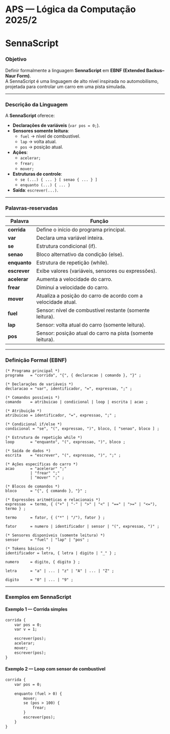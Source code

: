 # APS — Lógica da Computação 2025/2  
# SennaScript

###  Objetivo
Definir formalmente a linguagem **SennaScript** em **EBNF (Extended Backus–Naur Form)**.  
A SennaScript é uma linguagem de alto nível inspirada no automobilismo, projetada para controlar um carro em uma pista simulada.  

---

###  Descrição da Linguagem
A **SennaScript** oferece:  
- **Declarações de variáveis** (`var pos = 0;`).  
- **Sensores somente leitura**:  
  - `fuel` → nível de combustível.  
  - `lap` → volta atual.  
  - `pos` → posição atual.  
- **Ações**:  
  - `acelerar;`  
  - `frear;`  
  - `mover;`  
- **Estruturas de controle**:  
  - `se (...) { ... } [ senao { ... } ]`  
  - `enquanto (...) { ... }`  
- **Saída**: `escrever(...)`.  

---
###  Palavras-reservadas

| Palavra     | Função                                                                 |
|-------------|------------------------------------------------------------------------|
| **corrida** | Define o início do programa principal.                                 |
| **var**     | Declara uma variável inteira.                                          |
| **se**      | Estrutura condicional (if).                                            |
| **senao**   | Bloco alternativo da condição (else).                                  |
| **enquanto**| Estrutura de repetição (while).                                        |
| **escrever**| Exibe valores (variáveis, sensores ou expressões).                     |
| **acelerar**| Aumenta a velocidade do carro.                                         |
| **frear**   | Diminui a velocidade do carro.                                         |
| **mover**   | Atualiza a posição do carro de acordo com a velocidade atual.          |
| **fuel**    | Sensor: nível de combustível restante (somente leitura).               |
| **lap**     | Sensor: volta atual do carro (somente leitura).                        |
| **pos**     | Sensor: posição atual do carro na pista (somente leitura).             |

---


###  Definição Formal (EBNF)

```ebnf
(* Programa principal *)
programa   = "corrida", "{", { declaracao | comando }, "}" ;

(* Declarações de variáveis *)
declaracao = "var", identificador, "=", expressao, ";" ;

(* Comandos possíveis *)
comando    = atribuicao | condicional | loop | escrita | acao ;

(* Atribuição *)
atribuicao = identificador, "=", expressao, ";" ;

(* Condicional if/else *)
condicional = "se", "(", expressao, ")", bloco, [ "senao", bloco ] ;

(* Estrutura de repetição while *)
loop       = "enquanto", "(", expressao, ")", bloco ;

(* Saída de dados *)
escrita    = "escrever", "(", expressao, ")", ";" ;

(* Ações específicas do carro *)
acao       = "acelerar" ";" 
           | "frear" ";" 
           | "mover" ";" ;

(* Blocos de comandos *)
bloco      = "{", { comando }, "}" ;

(* Expressões aritméticas e relacionais *)
expressao  = termo, { ("+" | "-" | ">" | "<" | "==" | ">=" | "<="), termo } ;

termo      = fator, { ("*" | "/"), fator } ;

fator      = numero | identificador | sensor | "(", expressao, ")" ;

(* Sensores disponíveis (somente leitura) *)
sensor     = "fuel" | "lap" | "pos" ;

(* Tokens básicos *)
identificador = letra, { letra | digito | "_" } ;

numero     = digito, { digito } ;

letra      = "a" | ... | "z" | "A" | ... | "Z" ;

digito     = "0" | ... | "9" ;
```

---

###  Exemplos em **SennaScript**

#### Exemplo 1 — Corrida simples
```txt
corrida {
    var pos = 0;
    var v = 1;

    escrever(pos);
    acelerar;
    mover;
    escrever(pos);
}
```

#### Exemplo 2 — Loop com sensor de combustível
```txt
corrida {
    var pos = 0;

    enquanto (fuel > 0) {
        mover;
        se (pos > 100) {
            frear;
        }
        escrever(pos);
    }
}
```

